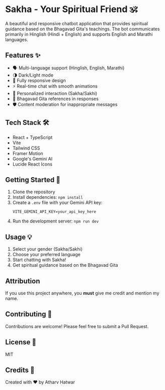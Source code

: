 # Sakha - Your Spiritual Friend 🕉️

A beautiful and responsive chatbot application that provides spiritual guidance based on the Bhagavad Gita's teachings. The bot communicates primarily in Hinglish (Hindi + English) and supports English and Marathi languages.
 
## Features ✨

- 🗣️ Multi-language support (Hinglish, English, Marathi)
- 🌗 Dark/Light mode
- 📱 Fully responsive design
- ⚡ Real-time chat with smooth animations
- 🎯 Personalized interaction (Sakha/Sakhi)
- 📜 Bhagavad Gita references in responses
- 🛡️ Content moderation for inappropriate messages

## Tech Stack 🛠️

- React + TypeScript
- Vite
- Tailwind CSS
- Framer Motion
- Google's Gemini AI
- Lucide React Icons

## Getting Started 🚀

1. Clone the repository
2. Install dependencies: `npm install`
3. Create a `.env` file with your Gemini API key:
   ```
   VITE_GEMINI_API_KEY=your_api_key_here
   ```
4. Run the development server: `npm run dev`

## Usage 💡

1. Select your gender (Sakha/Sakhi)
2. Choose your preferred language
3. Start chatting with Sakha!
4. Get spiritual guidance based on the Bhagavad Gita

## Attribution  
If you use this project anywhere, you **must** give me credit and mention my name.


## Contributing 🤝

Contributions are welcome! Please feel free to submit a Pull Request.

## License 📄

MIT

## Credits 🙏

Created with ❤️ by Atharv Hatwar
